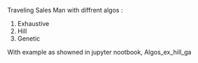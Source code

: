 Traveling Sales Man with diffrent algos :

1. Exhaustive
2. Hill
3. Genetic

With example as showned in jupyter nootbook, Algos_ex_hill_ga
